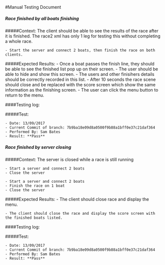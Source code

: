 #Manual Testing Document 

##### Race finished by all boats finishing
#####Context:
    The client should be able to see the results of the race after it is finished. 
    The race2 xml has only 1 leg for testing this without completing a whole race.
     
    - Start the server and connect 2 boats, then finish the race on both clients.
    
    
#####Expected Results:
    - Once a boat passes the finish line, they should be able to see the finished list pop up on their screen.
    - The user should be able to hide and show this screen.
    - The users and other finisihers details should be correctly recorded in this list.
    - After 10 seconds the race scene should close and be replaced with the score screen which show the same information
        as the finishing screen.
    - The user can click the menu button to return to the menu.
    

####Testing log:

#####Test:
   
    - Date: 13/09/2017
    - Current Commit of branch: 7b9ba18e09d8a0500f9b88a1bff0e37c21daf364
    - Performed By: Sam Bates
    - Result: **Pass**

##### Race finished by server closing
#####Context:
    The server is closed while a race is still running
    
     
    - Start a server and connect 2 boats
    - Close the server
     
    - Start a server and connect 2 boats
    - Finish the race on 1 boat
    - Close the server
    
    
#####Expected Results:
    - The client should close race and display the menu.
     
    - The client should close the race and display the score screen with the finished boats listed.
    
####Testing log:

#####Test:
   
    - Date: 13/09/2017
    - Current Commit of branch: 7b9ba18e09d8a0500f9b88a1bff0e37c21daf364
    - Performed By: Sam Bates
    - Result: **Pass**
